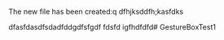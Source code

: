  The new file has been created:q
 dfhjksddfh;kasfdks 
 
 dfasfdasdfsdadfddgdfsfgdf fdsfd igfhdfdfd# GestureBoxTest1
